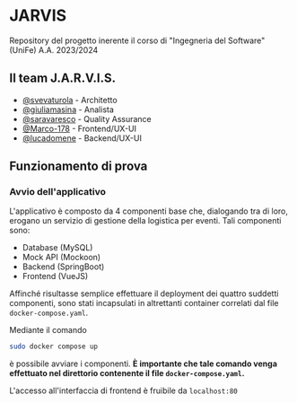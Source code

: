 # JARVIS
Repository del progetto inerente il corso di "Ingegneria del Software" (UniFe) A.A. 2023/2024
## Il team J.A.R.V.I.S.
* [@svevaturola](https://github.com/svevaturola) - Architetto 
* [@giuliamasina](https://github.com/giuliamasina) - Analista 
* [@saravaresco](https://github.com/saravaresco) - Quality Assurance 
* [@Marco-178](https://github.com/Marco-178) - Frontend/UX-UI
* [@lucadomene](https://github.com/lucadomene) - Backend/UX-UI

## Funzionamento di prova
### Avvio dell'applicativo
L'applicativo è composto da 4 componenti base che, dialogando tra di loro, erogano un servizio di gestione della logistica per eventi.
Tali componenti sono:
* Database (MySQL)
* Mock API (Mockoon)
* Backend (SpringBoot)
* Frontend (VueJS)

Affinché risultasse semplice effettuare il deployment dei quattro suddetti componenti, sono stati incapsulati in altrettanti container correlati dal file `docker-compose.yaml`.

Mediante il comando
```sh
sudo docker compose up
```
è possibile avviare i componenti.
**È importante che tale comando venga effettuato nel direttorio contenente il file `docker-compose.yaml`.**

L'accesso all'interfaccia di frontend è fruibile da `localhost:80`
